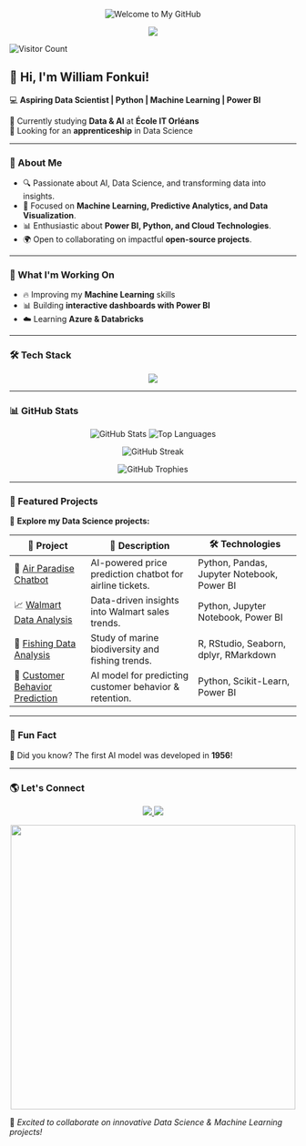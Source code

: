 <p align="center">
  <img src="https://capsule-render.vercel.app/api?type=wave&color=gradient&height=150&section=header&text=Welcome%20to%20My%20GitHub!&fontSize=30&fontColor=333333&animation=fadeIn" alt="Welcome to My GitHub">
</p>

<p align="center">
  <img src="https://readme-typing-svg.herokuapp.com/?lines=Welcome+to+my+GitHub!;Aspiring+Data+Scientist;Machine+Learning+Enthusiast;Power+BI+Developer&center=true&width=500&height=50">
</p>

![Visitor Count](https://komarev.com/ghpvc/?username=liam237&color=blue)

## 👋 Hi, I'm William Fonkui!  

💻 **Aspiring Data Scientist | Python | Machine Learning | Power BI**  

🌱 Currently studying **Data & AI** at **École IT Orléans**  
🚀 Looking for an **apprenticeship** in Data Science  

---

### 🚀 About Me
- 🔍 Passionate about AI, Data Science, and transforming data into insights.
- 🎯 Focused on **Machine Learning, Predictive Analytics, and Data Visualization**.
- 📊 Enthusiastic about **Power BI, Python, and Cloud Technologies**.
- 🌍 Open to collaborating on impactful **open-source projects**.

---

### 🚧 What I'm Working On
- 🔥 Improving my **Machine Learning** skills
- 📊 Building **interactive dashboards with Power BI**
- ☁️ Learning **Azure & Databricks**

---

### 🛠 Tech Stack  
<p align="center">
  <img src="https://skillicons.dev/icons?i=python,powerbi,scikitlearn,azure,sql,databricks,r,git,github,docker,flask" />
</p>

---

### 📊 GitHub Stats  
<p align="center">
  <img src="https://github-readme-stats.vercel.app/api?username=liam237&show_icons=true&theme=radical" alt="GitHub Stats" />
  <img src="https://github-readme-stats.vercel.app/api/top-langs/?username=liam237&layout=compact&theme=radical" alt="Top Languages" />
</p>

<p align="center">
  <img src="https://github-readme-streak-stats.herokuapp.com/?user=liam237&theme=radical" alt="GitHub Streak" />
</p>

<p align="center">
  <img src="https://github-profile-trophy.vercel.app/?username=liam237&theme=radical&margin-w=15&no-frame=true" alt="GitHub Trophies" />
</p>

---

### 📂 Featured Projects  
🚀 **Explore my Data Science projects:**  

| 🚀 Project | 📝 Description | 🛠 Technologies |
|-----------|-------------|----------------|
| 🛒 [Air Paradise Chatbot](https://github.com/liam237/air_paradise_chatbot) | AI-powered price prediction chatbot for airline tickets. | Python, Pandas, Jupyter Notebook, Power BI |
| 📈 [Walmart Data Analysis](https://github.com/liam237/walmart-data-analysis) | Data-driven insights into Walmart sales trends. | Python, Jupyter Notebook, Power BI |
| 🎣 [Fishing Data Analysis](https://github.com/liam237/fishing-data-analysis) | Study of marine biodiversity and fishing trends. | R, RStudio, Seaborn, dplyr, RMarkdown |
| 🤖 [Customer Behavior Prediction](https://github.com/liam237/customer-behavior-prediction) | AI model for predicting customer behavior & retention. | Python, Scikit-Learn, Power BI |

---

### 🤯 Fun Fact  
🧠 Did you know? The first AI model was developed in **1956**!

---

### 🌎 Let's Connect  
<p align="center">
  <a href="https://www.linkedin.com/in/data-williamfonkui/">
    <img src="https://img.shields.io/badge/LinkedIn-Connect-blue?logo=linkedin" />
  </a>
  <a href="https://github.com/liam237">
    <img src="https://img.shields.io/badge/GitHub-Follow-black?logo=github" />
  </a>
</p>

<p align="center">
  <img src="https://media.giphy.com/media/xT9IgzoKnwFNmISR8I/giphy.gif" width="500">
</p>

🚀 *Excited to collaborate on innovative Data Science & Machine Learning projects!*
